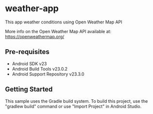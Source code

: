weather-app
===================================

This app weather conditions using Open Weather Map API


More info on the Open Weather Map API available at:
https://openweathermap.org/

Pre-requisites
--------------

- Android SDK v23
- Android Build Tools v23.0.2
- Android Support Repository v23.3.0

Getting Started
---------------

This sample uses the Gradle build system. To build this project, use the
"gradlew build" command or use "Import Project" in Android Studio.

